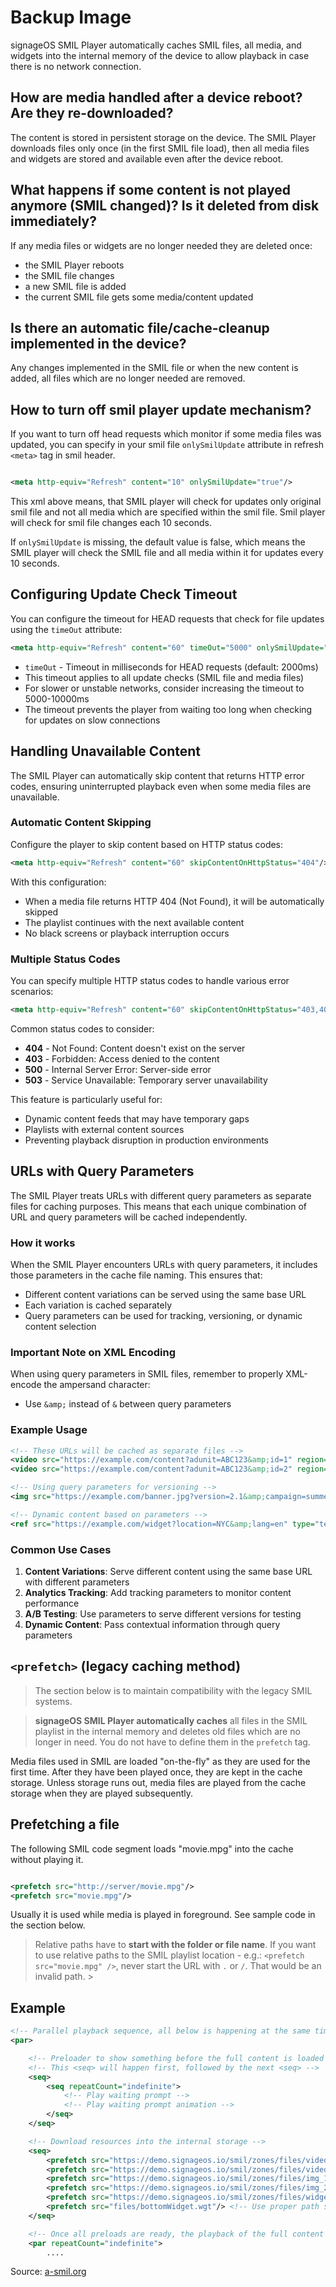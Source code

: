 # Backup Image

signageOS SMIL Player automatically caches SMIL files, all media, and widgets into the internal memory of the device to
allow playback in case there is no network connection.

## How are media handled after a device reboot? Are they re-downloaded?

The content is stored in persistent storage on the device. The SMIL Player downloads files only once (in the first SMIL
file load), then all media files and widgets are stored and available even after the device reboot.

## What happens if some content is not played anymore (SMIL changed)? Is it deleted from disk immediately?

If any media files or widgets are no longer needed they are deleted once:

- the SMIL Player reboots
- the SMIL file changes
- a new SMIL file is added
- the current SMIL file gets some media/content updated

## Is there an automatic file/cache-cleanup implemented in the device?

Any changes implemented in the SMIL file or when the new content is added, all files which are no longer needed are
removed.

## How to turn off smil player update mechanism?

If you want to turn off head requests which monitor if some media files was updated, you can specify in your smil file
`onlySmilUpdate` attribute in refresh `<meta>` tag in smil header.

```xml

<meta http-equiv="Refresh" content="10" onlySmilUpdate="true"/>
```

This xml above means, that SMIL player will check for updates only original smil file and not all media which are
specified within the smil file. Smil player will check for smil file changes each 10 seconds.

If `onlySmilUpdate` is missing, the default value is false, which means the SMIL player will check the SMIL file and all
media
within it for updates every 10 seconds.

## Configuring Update Check Timeout

You can configure the timeout for HEAD requests that check for file updates using the `timeOut` attribute:

```xml
<meta http-equiv="Refresh" content="60" timeOut="5000" onlySmilUpdate="false"/>
```

- `timeOut` - Timeout in milliseconds for HEAD requests (default: 2000ms)
- This timeout applies to all update checks (SMIL file and media files)
- For slower or unstable networks, consider increasing the timeout to 5000-10000ms
- The timeout prevents the player from waiting too long when checking for updates on slow connections

## Handling Unavailable Content

The SMIL Player can automatically skip content that returns HTTP error codes, ensuring uninterrupted playback even when some media files are unavailable.

### Automatic Content Skipping

Configure the player to skip content based on HTTP status codes:

```xml
<meta http-equiv="Refresh" content="60" skipContentOnHttpStatus="404"/>
```

With this configuration:
- When a media file returns HTTP 404 (Not Found), it will be automatically skipped
- The playlist continues with the next available content
- No black screens or playback interruption occurs

### Multiple Status Codes

You can specify multiple HTTP status codes to handle various error scenarios:

```xml
<meta http-equiv="Refresh" content="60" skipContentOnHttpStatus="403,404,500,503"/>
```

Common status codes to consider:
- **404** - Not Found: Content doesn't exist on the server
- **403** - Forbidden: Access denied to the content
- **500** - Internal Server Error: Server-side error
- **503** - Service Unavailable: Temporary server unavailability

This feature is particularly useful for:
- Dynamic content feeds that may have temporary gaps
- Playlists with external content sources
- Preventing playback disruption in production environments

## URLs with Query Parameters

The SMIL Player treats URLs with different query parameters as separate files for caching purposes. This means that each unique combination of URL and query parameters will be cached independently.

### How it works

When the SMIL Player encounters URLs with query parameters, it includes those parameters in the cache file naming. This ensures that:
- Different content variations can be served using the same base URL
- Each variation is cached separately
- Query parameters can be used for tracking, versioning, or dynamic content selection

### Important Note on XML Encoding

When using query parameters in SMIL files, remember to properly XML-encode the ampersand character:
- Use `&amp;` instead of `&` between query parameters

### Example Usage

```xml
<!-- These URLs will be cached as separate files -->
<video src="https://example.com/content?adunit=ABC123&amp;id=1" region="main"></video>
<video src="https://example.com/content?adunit=ABC123&amp;id=2" region="main"></video>

<!-- Using query parameters for versioning -->
<img src="https://example.com/banner.jpg?version=2.1&amp;campaign=summer" dur="5s" region="main"></img>

<!-- Dynamic content based on parameters -->
<ref src="https://example.com/widget?location=NYC&amp;lang=en" type="text/html" dur="10s" region="main"></ref>
```

### Common Use Cases

1. **Content Variations**: Serve different content using the same base URL with different parameters
2. **Analytics Tracking**: Add tracking parameters to monitor content performance
3. **A/B Testing**: Use parameters to serve different versions for testing
4. **Dynamic Content**: Pass contextual information through query parameters

## `<prefetch>` (legacy caching method)

> The section below is to maintain compatibility with the legacy SMIL systems.

> **signageOS SMIL Player automatically caches** all files in the SMIL playlist in the internal memory and deletes old
> files which are no longer in need. You do not have to define them in the `prefetch` tag.

Media files used in SMIL are loaded "on-the-fly" as they are used for the first time. After they have been played once,
they
are kept in the cache storage. Unless storage runs out, media files are played from the cache storage when they are
played subsequently.

## Prefetching a file

The following SMIL code segment loads "movie.mpg" into the cache without playing it.

```xml

<prefetch src="http://server/movie.mpg"/>
<prefetch src="movie.mpg"/>
```

Usually it is used while media is played in foreground. See sample code in the section below.

> Relative paths have to **start with the folder or file name**. If you want to use relative paths to the SMIL playlist
> location - e.g.: `<prefetch src="movie.mpg" />`, never start the URL with `.` or `/`. That would be an invalid path. >

## Example

```xml
<!-- Parallel playback sequence, all below is happening at the same time -->
<par>

    <!-- Preloader to show something before the full content is loaded and ready -->
    <!-- This <seq> will happen first, followed by the next <seq> -->
    <seq>
        <seq repeatCount="indefinite">
            <!-- Play waiting prompt -->
            <!-- Play waiting prompt animation -->
        </seq>
    </seq>

    <!-- Download resources into the internal storage -->
    <seq>
        <prefetch src="https://demo.signageos.io/smil/zones/files/video_1.mp4"/>
        <prefetch src="https://demo.signageos.io/smil/zones/files/video_2.mp4"/>
        <prefetch src="https://demo.signageos.io/smil/zones/files/img_1.jpg"/>
        <prefetch src="https://demo.signageos.io/smil/zones/files/img_2.jpg"/>
        <prefetch src="https://demo.signageos.io/smil/zones/files/widget_image_1.png"/>
        <prefetch src="files/bottomWidget.wgt"/> <!-- Use proper path structure -->
    </seq>

    <!-- Once all preloads are ready, the playback of the full content will start -->
    <par repeatCount="indefinite">
        ....
```

Source: [a-smil.org](https://www.a-smil.org/index.php/Main_Page)
